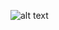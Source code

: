 ![alt text](https://dev.azure.com/gayankanishka/Account%20service/_apis/build/status/Account%20service?branchName=master)

